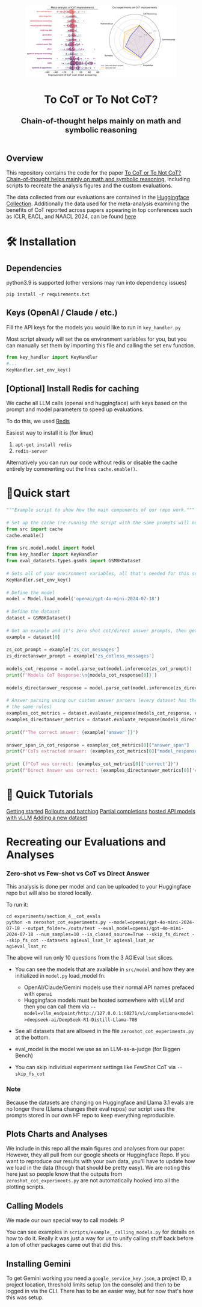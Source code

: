 <p align="center">
  <a href="https://arxiv.org/abs/2409.12183" target="_blank">
    <picture>
      <source media="(prefers-color-scheme: light)" width="400px" srcset="./imgs/fig1.png">
      <img alt="Analysis figure" width="400px" src="./imgs/fig1.png">
    </picture>
  </a>
</p>

<h1 align="center">To CoT or To Not CoT?</h1>
<h3 align="center" style="font-size: 20px; margin-bottom: 4px">Chain-of-thought helps mainly on math and symbolic reasoning</h3>
<br/>

## Overview

This repository contains the code for the paper [To CoT or To Not CoT? Chain-of-thought helps mainly on math and symbolic reasoning](https://arxiv.org/abs/2409.12183), including scripts to recreate the analysis figures and the custom evaluations.

The data collected from our evaluations are contained in the [Huggingface Collection](https://huggingface.co/collections/TAUR-Lab/cot-analysis-project-66bbb9e5e0156e65059895f5). Additionally the data used for the meta-analysis examining the benefits of CoT reported across papers appearing in top conferences such as ICLR, EACL, and NAACL 2024, can be found [here](https://docs.google.com/spreadsheets/d/1zCxzKUg9BrbNfqJY1BEmNgCN0d38jaF8ads4Dyt5nbE/edit?usp=sharing)

# 🛠️ Installation

## Dependencies

python3.9 is supported (other versions may run into dependency issues)

```terminal
pip install -r requirements.txt
```

## Keys (OpenAI / Claude / etc.)

Fill the API keys for the models you would like to run in `key_handler.py`

Most script already will set the os environment variables for you, but you can manually set them by importing this file and calling the set env function.
```python
from key_handler import KeyHandler
#...
KeyHandler.set_env_key()
```

## [Optional] Install Redis for caching  

We cache all LLM calls (openai and huggingface) with keys based on the prompt and model parameters to speed up evaluations.

To do this, we used [Redis](https://redis.io/docs/clients/python/)

Easiest way to install it is (for linux)
1. `apt-get install redis`
2. `redis-server`

Alternatively you can run our code without redis or disable the cache entirely by commenting out the lines `cache.enable()`.

# 🚀Quick start
```python
"""Example script to show how the main components of our repo work."""

# Set up the cache (re-running the script with the same prompts will not call the thirdparty endpoint.)
from src import cache
cache.enable()

from src.model.model import Model
from key_handler import KeyHandler
from eval_datasets.types.gsm8k import GSM8KDataset

# Sets all of your environment variables, all that's needed for this script is OPENAI_API_KEY.
KeyHandler.set_env_key()

# Define the model
model = Model.load_model('openai/gpt-4o-mini-2024-07-18')

# Define the dataset
dataset = GSM8KDataset()

# Get an example and it's zero shot cot/direct answer prompts, then get the models response for both.
example = dataset[0]

zs_cot_prompt = example['zs_cot_messages']
zs_directanswer_prompt = example['zs_cotless_messages']

models_cot_response = model.parse_out(model.inference(zs_cot_prompt))
print(f'Models CoT Response:\n{models_cot_response[0]}')

models_directanswer_response = model.parse_out(model.inference(zs_directanswer_prompt))

# Answer parsing using our custom answer parsers (every dataset has their own special parsers, but a lot of them share
# the same rules)
examples_cot_metrics = dataset.evaluate_response(models_cot_response, example)
examples_directanswer_metrics = dataset.evaluate_response(models_directanswer_response, example)

print(f"The correct answer: {example['answer']}")

answer_span_in_cot_response = examples_cot_metrics[0]["answer_span"]
print(f'CoTs extracted answer: {examples_cot_metrics[0]["model_response"][answer_span_in_cot_response[0]:answer_span_in_cot_response[1]]}')

print (f"CoT was correct: {examples_cot_metrics[0]['correct']}")
print(f"Direct Answer was correct: {examples_directanswer_metrics[0]['correct']}")
```

# 📖 Quick Tutorials

[Getting started]()
[Rollouts and batching]()
[Partial completions]()
[hosted API models with vLLM]()
[Adding a new dataset]()



# Recreating our Evaluations and Analyses


### Zero-shot vs Few-shot vs CoT vs Direct Answer

This analysis is done per model and can be uploaded to your Huggingface repo but will also be stored locally.

To run it:
```terminal
cd experiments/section_4__cot_evals
python -m zeroshot_cot_experiments.py --model=openai/gpt-4o-mini-2024-07-18 --output_folder=./outs/test --eval_model=openai/gpt-4o-mini-2024-07-18 --num_samples=10 --is_closed_source=True --skip_fs_direct --skip_fs_cot --datasets agieval_lsat_lr agieval_lsat_ar agieval_lsat_rc
```

The above will run only 10 questions from the 3 AGIEval `lsat` slices.

- You can see the models that are available in `src/model` and how they are initialized in `model.py` load_model fn.

  - OpenAI/Claude/Gemini models use their normal API names prefaced with `openai`
  - Huggingface models must be hosted somewhere with vLLM and then you can call them via `--model=vllm_endpoint/http://127.0.0.1:60271/v1/completions<model>deepseek-ai/DeepSeek-R1-Distill-Llama-70B`
  
- See all datasets that are allowed in the file `zeroshot_cot_experiments.py` at the bottom.

- eval_model is the model we use as an LLM-as-a-judge (for Biggen Bench)
 
- You can skip individual experiment settings like FewShot CoT via `--skip_fs_cot`
 
### Note
Because the datasets are changing on Huggingface and Llama 3.1 evals are no longer there (Llama changes their eval repos) our script uses the prompts stored in our own HF repo to keep everything reproducible.

## Plots Charts and Analyses 

We include in this repo all the main figures and analyses from our paper.  However, they all pull from our google sheets or Huggingface Repo.  If you want to reproduce our results with your own data, you'll have to update how we load in the data (though that should be pretty easy). We are noting this here just so people know that the outputs from `zeroshot_cot_experiments.py` are not automatically hooked into all the plotting scripts.

## Calling Models

We made our own special way to call models :P 

You can see examples in `scripts/example__calling_models.py` for details on how to do it. Really it was just a way for us to unify calling stuff back before a ton of other packages came out that did this.

## Installing Gemini

To get Gemini working you need a `google_service_key.json`, a project ID, a project location, threshold limits setup (on the console) and then to be logged in via the CLI.  There has to be an easier way, but for now that's how this was setup.


